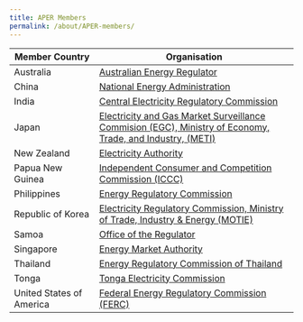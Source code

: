 ```yaml
---
title: APER Members
permalink: /about/APER-members/
---
```

<style>
  table th:first-of-type {width: 30%}
  table th:nth-of-type(2) {width: 70%}
</style>

|Member Country|Organisation|
|-|-|
|Australia|[Australian Energy Regulator](https://www.aer.gov.au/)
|China|[National Energy Administration](http://www.nea.gov.cn)
|India|[Central Electricity Regulatory Commission](http://www.cercind.gov.in/)
|Japan|[Electricity and Gas Market Surveillance Commision (EGC), Ministry of Economy, Trade, and Industry, (METI)](http://www.emsc.meti.go.jp/english/)
|New Zealand|[Electricity Authority](http://ea.govt.nz/)
|Papua New Guinea|[Independent Consumer and Competition Commission (ICCC)](https://iccc.gov.pg)
|Philippines|[Energy Regulatory Commission](http://erc.gov.ph)
|Republic of Korea|[Electricity Regulatory Commission, Ministry of Trade, Industry & Energy (MOTIE)](http://english.motie.go.kr)
|Samoa|[Office of the Regulator](http://regulator.gov.ws)
|Singapore|[Energy Market Authority](http://ema.gov.sg)
|Thailand|[Energy Regulatory Commission of Thailand](http://erc.or.th)
|Tonga|[Tonga Electricity Commission](http://electricitycommission.to)
|United States of America|[Federal Energy Regulatory Commission (FERC)](http://ferc.gov)
